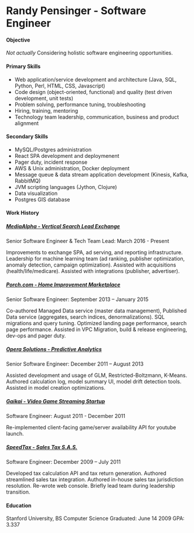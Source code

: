 # Randy Pensinger - Software Engineer

#### Objective
_Not actually_ Considering holistic software engineering opportunities.

#### Primary Skills
* Web application/service development and architecture (Java, SQL, Python, Perl, HTML, CSS, Javascript)
* Code design (object-oriented, functional) and quality (test driven development, unit tests)
* Problem solving, performance tuning, troubleshooting
* Hiring, training, mentoring
* Technology team leadership, communication, business and product alignment

#### Secondary Skills
* MySQL/Postgres administration
* React SPA development and deploymenent
* Pager duty, incident response
* AWS & Unix administration, Docker deployment
* Message queue & data stream application development (Kinesis, Kafka, RabbitMQ)
* JVM scripting languages (Jython, Clojure)
* Data visualization
* Postgres GIS database

#### Work History

##### [MediaAlpha - Vertical Search Lead Exchange](https://www.linkedin.com/company/mediaalpha/)
Senior Software Engineer & Tech Team Lead: March 2016 - Present


Improvements to exchange SPA, ad serving, and reporting infrastructure.
Leadership for machine learning team (ad ranking, publisher optimization, anomaly detection, campaign optimization).
Assisted with acquisitions (health/life/medicare).
Assisted with integrations (publisher, advertiser).

##### [Porch.com - Home Improvement Marketplace](https://en.wikipedia.org/wiki/Porch_%28company%29)
Senior Software Engineer: September 2013 – January 2015


Co-authored Managed Data service (master data management), Published Data service (aggregates, search indices, denormalizations).
SQL migrations and query tuning.
Optimized landing page performance, search page performance.
Assisted in VPC Migration, build & release engineering, dev-ops and pager duty.  

##### [Opera Solutions - Predictive Analytics](https://www.linkedin.com/company/operasolutions/)
Senior Software Engineer: December 2011 – August 2013 


Assisted development and usage of GLM, Restricted-Boltzmann, K-Means.
Authored calculation log, model summary UI, model drift detection tools.
Assisted in model creation optimizations.

##### [Gaikai - Video Game Streaming Startup](https://en.wikipedia.org/wiki/Gaikai)
Software Engineer: August 2011 - December 2011


Re-implemented client-facing game/server availability API for youtube launch.

##### [SpeedTax - Sales Tax S.A.S.](https://en.wikipedia.org/wiki/SpeedTax)
Software Engineer: December 2009 – July 2011 


Developed tax calculation API and tax return generation.
Authored streamlined sales tax integration.
Authored in-house sales tax jurisdiction resolution.
Re-wrote web console.
Briefly lead team during leadership transition.

#### Education
Stanford University, BS Computer Science
Graduated: June 14 2009 
GPA: 3.337
